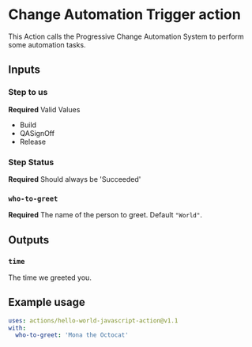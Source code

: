 # Change Automation Trigger action

This Action calls the Progressive Change Automation System to perform some automation tasks.

## Inputs

### Step to us
**Required**
Valid Values
- Build
- QASignOff
- Release

### Step Status
**Required**
Should always be 'Succeeded'

### `who-to-greet`

**Required** The name of the person to greet. Default `"World"`.

## Outputs

### `time`

The time we greeted you.

## Example usage

```yaml
uses: actions/hello-world-javascript-action@v1.1
with:
  who-to-greet: 'Mona the Octocat'
```
